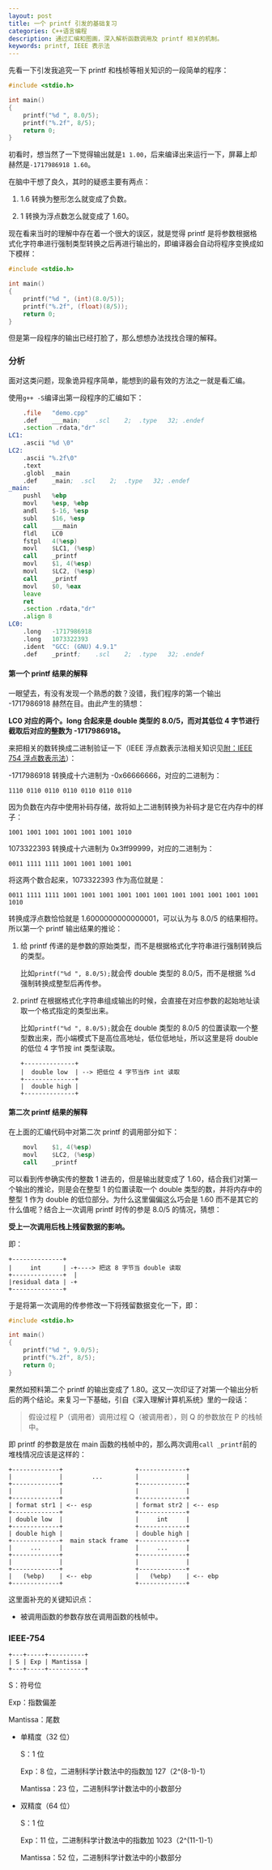```yaml
---
layout: post
title: 一个 printf 引发的基础复习
categories: C++语言编程
description: 通过汇编和图画，深入解析函数调用及 printf 相关的机制。
keywords: printf, IEEE 表示法
---
```


先看一下引发我追究一下 printf 和栈桢等相关知识的一段简单的程序：

```cpp
#include <stdio.h>

int main()
{
    printf("%d ", 8.0/5);
    printf("%.2f", 8/5);
    return 0;
}
```

初看时，想当然了一下觉得输出就是`1 1.00`，后来编译出来运行一下，屏幕上却赫然是`-1717986918 1.60`。

在脑中干想了良久，其时的疑惑主要有两点：

1. 1.6 转换为整形怎么就变成了负数。

1. 1 转换为浮点数怎么就变成了 1.60。

现在看来当时的理解中存在着一个很大的误区，就是觉得 printf 是将参数根据格式化字符串进行强制类型转换之后再进行输出的，即编译器会自动将程序变换成如下模样：

```cpp
#include <stdio.h>

int main()
{
    printf("%d ", (int)(8.0/5));
    printf("%.2f", (float)(8/5));
    return 0;
}
```

但是第一段程序的输出已经打脸了，那么想想办法找找合理的解释。

### 分析

面对这类问题，现象诡异程序简单，能想到的最有效的方法之一就是看汇编。

使用`g++ -S`编译出第一段程序的汇编如下：

```asm
	.file	"demo.cpp"
	.def	___main;	.scl	2;	.type	32;	.endef
	.section .rdata,"dr"
LC1:
	.ascii "%d \0"
LC2:
	.ascii "%.2f\0"
	.text
	.globl	_main
	.def	_main;	.scl	2;	.type	32;	.endef
_main:
	pushl	%ebp
	movl	%esp, %ebp
	andl	$-16, %esp
	subl	$16, %esp
	call	___main
	fldl	LC0
	fstpl	4(%esp)
	movl	$LC1, (%esp)
	call	_printf
	movl	$1, 4(%esp)
	movl	$LC2, (%esp)
	call	_printf
	movl	$0, %eax
	leave
	ret
	.section .rdata,"dr"
	.align 8
LC0:
	.long	-1717986918
	.long	1073322393
	.ident	"GCC: (GNU) 4.9.1"
	.def	_printf;	.scl	2;	.type	32;	.endef
```

#### 第一个 printf 结果的解释

一眼望去，有没有发现一个熟悉的数？没错，我们程序的第一个输出 -1717986918 赫然在目。由此产生的猜想：

**LC0 对应的两个。long 合起来是 double 类型的 8.0/5，而对其低位 4 字节进行截取后对应的整数为 -1717986918。**

来把相关的数转换成二进制验证一下（IEEE 浮点数表示法相关知识见[附：IEEE 754 浮点数表示法](#ieee-754)）：

-1717986918 转换成十六进制为 -0x66666666，对应的二进制为：

```
1110 0110 0110 0110 0110 0110 0110
```

因为负数在内存中使用补码存储，故将如上二进制转换为补码才是它在内存中的样子：

```
1001 1001 1001 1001 1001 1001 1010
```

1073322393 转换成十六进制为 0x3ff99999，对应的二进制为：

```
0011 1111 1111 1001 1001 1001 1001
```

将这两个数合起来，1073322393 作为高位就是：

```
0011 1111 1111 1001 1001 1001 1001 1001 1001 1001 1001 1001 1001 1001 1010
```

转换成浮点数恰恰就是 1.6000000000000001，可以认为与 8.0/5 的结果相符。所以第一个 printf 输出结果的推论：

1. 给 printf 传递的是参数的原始类型，而不是根据格式化字符串进行强制转换后的类型。

   比如`printf("%d ", 8.0/5);`就会传 double 类型的 8.0/5，而不是根据 %d 强制转换成整型后再传参。

1. printf 在根据格式化字符串组成输出的时候，会直接在对应参数的起始地址读取一个格式指定的类型出来。

   比如`printf("%d ", 8.0/5);`就会在 double 类型的 8.0/5 的位置读取一个整型数出来，而小端模式下是高位高地址，低位低地址，所以这里是将 double 的低位 4 字节按 int 类型读取。

   ```
   +--------------+
   |  double low  | --> 把低位 4 字节当作 int 读取
   +--------------+
   |  double high |
   +--------------+
   ```

#### 第二次 printf 结果的解释

在上面的汇编代码中对第二次 printf 的调用部分如下：

```asm
	movl	$1, 4(%esp)
	movl	$LC2, (%esp)
	call	_printf
```

可以看到传参确实传的整数 1 进去的，但是输出就变成了 1.60，结合我们对第一个输出的推论，则是会在整型 1 的位置读取一个 double 类型的数，并将内存中的整型 1 作为 double 的低位部分。为什么这里偏偏这么巧会是 1.60 而不是其它的什么值呢？结合上一次调用 printf 时传的参是 8.0/5 的情况，猜想：

**受上一次调用后栈上残留数据的影响。**

即：

```
+--------------+
|     int      | -+----> 把这 8 字节当 double 读取
+--------------+  |
|residual data | -+
+--------------+
```

于是将第一次调用的传参修改一下将残留数据变化一下，即：

```c
#include <stdio.h>

int main()
{
    printf("%d ", 9.0/5);
    printf("%.2f", 8/5);
    return 0;
}
```

果然如预料第二个 printf 的输出变成了 1.80。这又一次印证了对第一个输出分析后的两个结论。来复习一下基础，引自《深入理解计算机系统》里的一段话：

> 假设过程 P（调用者）调用过程 Q（被调用者），则 Q 的参数放在 P 的栈帧中。

即 printf 的参数是放在 main 函数的栈帧中的，那么两次调用`call _printf`前的堆栈情况应该是这样的：


```
+-------------+                    +-------------+
|             |        ...         |             |
+-------------+                    +-------------+
|             |                    |             |
+-------------+                    +-------------+
| format str1 | <-- esp            | format str2 | <-- esp
+-------------+                    +-------------+
| double low  |                    |     int     |
+-------------+                    +-------------+
| double high |                    | double high |
+-------------+  main stack frame  +-------------+
|     ...     |                    |     ...     |
+-------------+                    +-------------+
|             |                    |             |
+-------------+                    +-------------+
|   (%ebp)    | <-- ebp            |   (%ebp)    | <-- ebp
+-------------+                    +-------------+
```

这里面补充的关键知识点：

* 被调用函数的参数存放在调用函数的栈帧中。

### IEEE-754

```
+---+-----+----------+
| S | Exp | Mantissa |
+---+-----+----------+
```

S：符号位

Exp：指数偏差

Mantissa：尾数

* 单精度（32 位）

  S：1 位

  Exp：8 位，二进制科学计数法中的指数加 127（2^(8-1)-1）

  Mantissa：23 位，二进制科学计数法中的小数部分

* 双精度（64 位）

  S：1 位

  Exp：11 位，二进制科学计数法中的指数加 1023（2^(11-1)-1）

  Mantissa：52 位，二进制科学计数法中的小数部分
